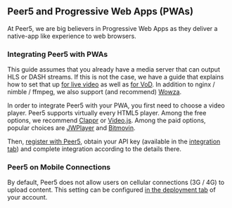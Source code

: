 ## Peer5 and Progressive Web Apps (PWAs)

At Peer5, we are big believers in Progressive Web Apps as they deliver a native-app like experience to web browsers.

### Integrating Peer5 with PWAs

This guide assumes that you already have a media server that can output HLS or DASH streams. If this is not the case, we have a guide that explains how to set that up [for live video](guides/setting-up-hls-live-streaming-server-using-nginx/) as well as [for VoD](guides/production-ready-hls-vod/). In addition to nginx / nimble / ffmpeg, we also support (and recommend) [Wowza](guides/how-to-optimize-wowza-server/).

In order to integrate Peer5 with your PWA, you first need to choose a video player. Peer5 supports virtually every HTML5 player. Among the free options, we recommend [Clappr](players/clappr/) or [Video.js](players/videojs/). Among the paid options, popular choices are [JWPlayer](players/jwplayer-7/) and [Bitmovin](players/bitmovin/).

Then, [register with Peer5](https://app.peer5.com/register), obtain your API key (available in the [integration tab](https://app.peer5.com/integration)) and complete integration according to the details there.

### Peer5 on Mobile Connections

By default, Peer5 does not allow users on cellular connections (3G / 4G) to upload content. This setting can be configured [in the deployment tab](https://app.peer5.com/deployment) of your account.
